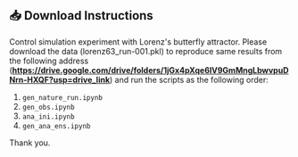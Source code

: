 ## 📥 Download Instructions

Control simulation experiment with Lorenz's butterfly attractor.
Please download the data (lorenz63_run-001.pkl) to reproduce same results from the following address (**https://drive.google.com/drive/folders/1jGx4pXqe6lV9GmMngLbwvpuDNrn-HXQF?usp=drive_link**) and run the scripts as the following order:

1. `gen_nature_run.ipynb`
2. `gen_obs.ipynb`
3. `ana_ini.ipynb`
4. `gen_ana_ens.ipynb`

Thank you.
